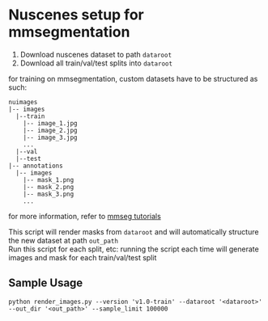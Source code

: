 # Nuscenes setup for mmsegmentation

1. Download nuscenes dataset to path `dataroot`  
2. Download all train/val/test splits into `dataroot`  


for training on mmsegmentation, custom datasets have to be structured as such:  

```
nuimages
|-- images
  |--train
    |-- image_1.jpg
    |-- image_2.jpg
    |-- image_3.jpg
    ...
  |--val
  |--test
|-- annotations
  |-- images
    |-- mask_1.png
    |-- mask_2.png
    |-- mask_3.png
    ...
```
for more information, refer to [mmseg tutorials](https://mmsegmentation.readthedocs.io/en/latest/tutorials/customize_datasets.html)  

This script will render masks from `dataroot` and will automatically structure the new dataset at path `out_path`  
Run this script for each split, etc: running the script each time will generate images and mask for each train/val/test split

## Sample Usage
```
python render_images.py --version 'v1.0-train' --dataroot '<dataroot>' --out_dir '<out_path>' --sample_limit 100000
```
